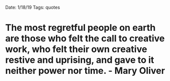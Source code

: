 Date: 1/18/19
Tags: quotes

# The most regretful people on earth are those who felt the call to creative work, who felt their own creative restive and uprising, and gave to it neither power nor time. - Mary Oliver
